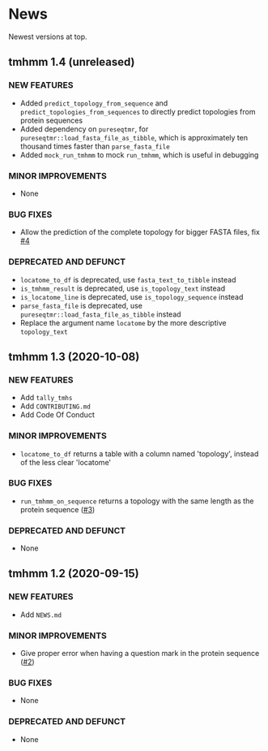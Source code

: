 # News

Newest versions at top.

## tmhmm 1.4 (unreleased)

### NEW FEATURES

  * Added `predict_topology_from_sequence` 
    and `predict_topologies_from_sequences` to directly predict topologies
    from protein sequences
  * Added dependency on `pureseqtmr`, 
    for `pureseqtmr::load_fasta_file_as_tibble`,
    which is approximately ten thousand times faster than `parse_fasta_file`
  * Added `mock_run_tmhmm` to mock `run_tmhmm`, which is useful in debugging
 
### MINOR IMPROVEMENTS

  * None

### BUG FIXES

  * Allow the prediction of the complete topology for bigger FASTA files, 
    fix [#4](https://github.com/richelbilderbeek/tmhmm/issues/4)

### DEPRECATED AND DEFUNCT

  * `locatome_to_df` is deprecated, use `fasta_text_to_tibble` instead
  * `is_tmhmm_result` is deprecated, use `is_topology_text` instead
  * `is_locatome_line` is deprecated, use `is_topology_sequence` instead
  * `parse_fasta_file` is deprecated, use `pureseqtmr::load_fasta_file_as_tibble` instead
  * Replace the argument name `locatome` by the more descriptive `topology_text`

## tmhmm 1.3 (2020-10-08)

### NEW FEATURES

  * Add `tally_tmhs`
  * Add `CONTRIBUTING.md`
  * Add Code Of Conduct
 
### MINOR IMPROVEMENTS

  * `locatome_to_df` returns a table with a column named 'topology',
    instead of the less clear 'locatome'

### BUG FIXES

  * `run_tmhmm_on_sequence` returns a topology with the same length
    as the protein sequence ([#3](https://github.com/richelbilderbeek/tmhmm/issues/3))

### DEPRECATED AND DEFUNCT

  * None

## tmhmm 1.2 (2020-09-15)

### NEW FEATURES

  * Add `NEWS.md`
  
### MINOR IMPROVEMENTS

  * Give proper error when having a question mark in the protein sequence ([#2](https://github.com/richelbilderbeek/tmhmm/issues/2))

### BUG FIXES

  * None

### DEPRECATED AND DEFUNCT

  * None

